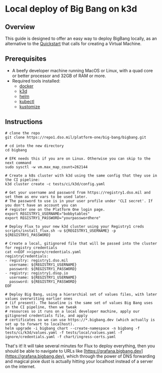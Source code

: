 # Local deploy of Big Bang on k3d

## Overview

This guide is designed to offer an easy way to deploy BigBang locally, as an alternative to the [Quickstart](./quickstart.md) that calls for creating a Virtual Machine.

## Prerequisites

* A beefy developer machine running MacOS or Linux, with a quad core or better processor and 32GB of RAM or more.
* Required tools installed:
  * [docker](https://docs.docker.com/get-docker/)
  * [k3d](https://k3d.io/)
  * [helm](https://helm.sh/docs/intro/install/)
  * [kubectl](https://kubernetes.io/docs/tasks/tools/)
  * [kustomize](https://kustomize.io/)

## Instructions

```shell
# clone the repo
git clone https://repo1.dso.mil/platform-one/big-bang/bigbang.git

# cd into the new directory
cd bigbang

# EFK needs this if you are on Linux. Otherwise you can skip to the next command
sudo sysctl -w vm.max_map_count=262144

# Create a k8s cluster with k3d using the same config that they use in the CI pipeline:
k3d cluster create -c tests/ci/k3d/config.yaml

# Get your username and password from https://registry1.dso.mil and set them as env vars to be used later.
# The password to use is in your user profile under 'CLI secret'. If you don't have an account you can
# register one on the Platform One login page.
export REGISTRY1_USERNAME="bobbytables"
export REGISTRY1_PASSWORD="yourpasswordhere"

# Deploy Flux to your new k3d cluster using your Registry1 creds
scripts/install_flux.sh -u ${REGISTRY1_USERNAME} -p ${REGISTRY1_PASSWORD}

# Create a local, gitignored file that will be passed into the cluster for registry credentials
cat <<EOF >>ignore/credentials.yaml
registryCredentials:
- registry: registry1.dso.mil
  username: ${REGISTRY1_USERNAME}
  password: ${REGISTRY1_PASSWORD}
- registry: registry1.dsop.io
  username: ${REGISTRY1_USERNAME}
  password: ${REGISTRY1_PASSWORD}
EOF

# Deploy Big Bang, using a hierarchial set of values files, with later values overwriting earlier ones
# (if present). The baseline is the same set of values Big Bang uses in the CI pipeline, then we tweak
# resources so it runs on a local developer machine, apply our gitignored credentials file, and apply
# certificates so we can use https://*.bigbang.dev (which actually is set up to forwart to localhost).
helm upgrade -i bigbang chart --create-namespace -n bigbang -f tests/ci/k3d/values.yaml -f tests/local/values.yaml -f ignore/credentials.yaml -f chart/ingress-certs.yaml
```

That's it! It will take several minutes for Flux to deploy everything, then you should be able to navigate to URLs like [https://grafana.bigbang.dev](https://grafana.bigbang.dev), which through the power of DNS forwarding and magical pixie dust is actually hitting your localhost instead of a server on the internet.
